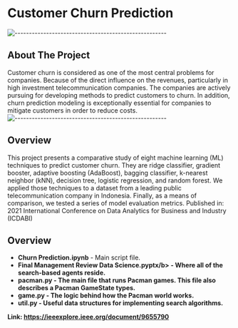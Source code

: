 # Customer Churn Prediction
![-----------------------------------------------------](https://raw.githubusercontent.com/andreasbm/readme/master/assets/lines/rainbow.png)

<!-- ABOUT THE PROJECT -->
<h2 id="about-the-project"> About The Project</h2>

Customer churn is considered as one of the most central problems for companies. Because of the direct influence on the revenues, particularly in high investment telecommunication companies. The companies are actively pursuing for developing methods to predict customers to churn. In addition, churn prediction modeling is exceptionally essential for companies to mitigate customers in order to reduce costs. 
![-----------------------------------------------------](https://raw.githubusercontent.com/andreasbm/readme/master/assets/lines/rainbow.png)

<h2 id="about-the-project"> Overview</h2>
This project presents a comparative study of eight machine learning (ML) techniques to predict customer churn. They are ridge classifier, gradient booster, adaptive boosting (AdaBoost), bagging classifier, k-nearest neighbor (kNN), decision tree, logistic regression, and random forest. We applied those techniques to a dataset from a leading public telecommunication company in Indonesia. Finally, as a means of comparison, we tested a series of model evaluation metrics.
Published in: 2021 International Conference on Data Analytics for Business and Industry (ICDABI)

<h2 id="Project Files Description"> Overview</h2>


<ul>
  <li><b>Churn Prediction.ipynb</b> - Main script file.</li>
  <li><b>Final Management Review Data Science.pyptx/b> - Where all of the search-based agents reside.</li>
  <li><b>pacman.py</b> - The main file that runs Pacman games. This file also describes a Pacman GameState types.</li>
  <li><b>game.py</b> - The logic behind how the Pacman world works.</li>
  <li><b>util.py</b> - Useful data structures for implementing search algorithms.</li>
</ul>


Link: https://ieeexplore.ieee.org/document/9655790
